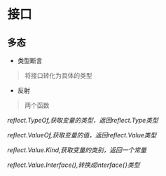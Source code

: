 # 接口
## 多态

- 类型断言  
> 将接口转化为具体的类型

- 反射
>两个函数

*reflect.TypeOf,获取变量的类型，返回reflect.Type类型*

*reflect.ValueOf,获取变量的值，返回reflect.Value类型*

*reflect.Value.Kind,获取变量的类别，返回一个常量*

*reflect.Value.Interface(),转换成interface{}类型*